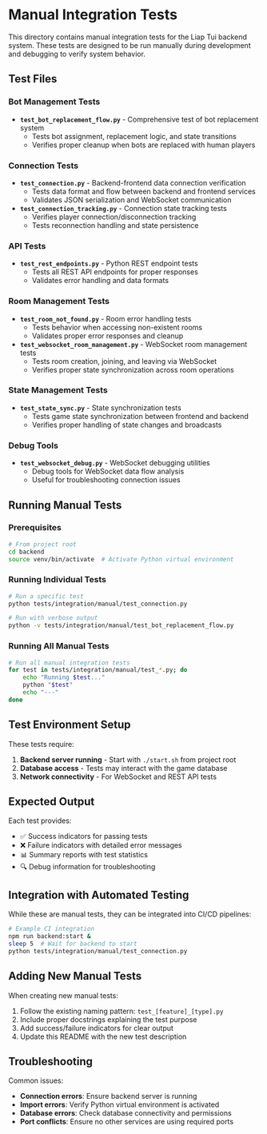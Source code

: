 # Manual Integration Tests

This directory contains manual integration tests for the Liap Tui backend system. These tests are designed to be run manually during development and debugging to verify system behavior.

## Test Files

### **Bot Management Tests**
- **`test_bot_replacement_flow.py`** - Comprehensive test of bot replacement system
  - Tests bot assignment, replacement logic, and state transitions
  - Verifies proper cleanup when bots are replaced with human players

### **Connection Tests**
- **`test_connection.py`** - Backend-frontend data connection verification
  - Tests data format and flow between backend and frontend services
  - Validates JSON serialization and WebSocket communication
- **`test_connection_tracking.py`** - Connection state tracking tests
  - Verifies player connection/disconnection tracking
  - Tests reconnection handling and state persistence

### **API Tests**
- **`test_rest_endpoints.py`** - Python REST endpoint tests
  - Tests all REST API endpoints for proper responses
  - Validates error handling and data formats

### **Room Management Tests**
- **`test_room_not_found.py`** - Room error handling tests
  - Tests behavior when accessing non-existent rooms
  - Validates proper error responses and cleanup
- **`test_websocket_room_management.py`** - WebSocket room management tests
  - Tests room creation, joining, and leaving via WebSocket
  - Verifies proper state synchronization across room operations

### **State Management Tests**
- **`test_state_sync.py`** - State synchronization tests
  - Tests game state synchronization between frontend and backend
  - Verifies proper handling of state changes and broadcasts

### **Debug Tools**
- **`test_websocket_debug.py`** - WebSocket debugging utilities
  - Debug tools for WebSocket data flow analysis
  - Useful for troubleshooting connection issues

## Running Manual Tests

### Prerequisites
```bash
# From project root
cd backend
source venv/bin/activate  # Activate Python virtual environment
```

### Running Individual Tests
```bash
# Run a specific test
python tests/integration/manual/test_connection.py

# Run with verbose output
python -v tests/integration/manual/test_bot_replacement_flow.py
```

### Running All Manual Tests
```bash
# Run all manual integration tests
for test in tests/integration/manual/test_*.py; do
    echo "Running $test..."
    python "$test"
    echo "---"
done
```

## Test Environment Setup

These tests require:
1. **Backend server running** - Start with `./start.sh` from project root
2. **Database access** - Tests may interact with the game database
3. **Network connectivity** - For WebSocket and REST API tests

## Expected Output

Each test provides:
- ✅ Success indicators for passing tests
- ❌ Failure indicators with detailed error messages
- 📊 Summary reports with test statistics
- 🔍 Debug information for troubleshooting

## Integration with Automated Testing

While these are manual tests, they can be integrated into CI/CD pipelines:
```bash
# Example CI integration
npm run backend:start &
sleep 5  # Wait for backend to start
python tests/integration/manual/test_connection.py
```

## Adding New Manual Tests

When creating new manual tests:
1. Follow the existing naming pattern: `test_[feature]_[type].py`
2. Include proper docstrings explaining the test purpose
3. Add success/failure indicators for clear output
4. Update this README with the new test description

## Troubleshooting

Common issues:
- **Connection errors**: Ensure backend server is running
- **Import errors**: Verify Python virtual environment is activated
- **Database errors**: Check database connectivity and permissions
- **Port conflicts**: Ensure no other services are using required ports